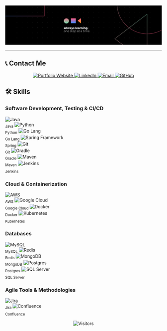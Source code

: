 <p align="center">
  <img src="assets/Banner.png" alt="Hero Image" style="max-width:100%; height:auto;">
</p>

---

## 📞 **Contact Me**

<p align="center">
  <a href="https://rakshitvahi.github.io/portfolio-website/" target="_blank">
    <img src="https://img.shields.io/badge/Portfolio-Visit%20My%20Website-orange?style=for-the-badge&logo=google-chrome" alt="Portfolio Website">
  </a>
  <a href="https://linkedin.com/in/rakshit-vahi" target="_blank">
    <img src="https://img.shields.io/badge/LinkedIn-Connect-blue?style=for-the-badge&logo=linkedin" alt="LinkedIn">
  </a>
  <a href="mailto:vahi.r@northeastern.edu" target="_blank">
    <img src="https://img.shields.io/badge/Email-Say%20Hi!-red?style=for-the-badge&logo=gmail" alt="Email">
  </a>
  <a href="https://github.com/RakshitVahi" target="_blank">
    <img src="https://img.shields.io/badge/GitHub-Visit%20My%20Repos-black?style=for-the-badge&logo=github" alt="GitHub">
  </a>
</p>

## 🛠️ **Skills**

### **Software Development, Testing & CI/CD**
<p align="left">
  <img src="https://cdn.jsdelivr.net/gh/devicons/devicon/icons/java/java-original.svg" width="50" alt="Java"><br><sub>Java</sub>
  <img src="https://cdn.jsdelivr.net/gh/devicons/devicon/icons/python/python-original.svg" width="50" alt="Python"><br><sub>Python</sub>
  <img src="https://cdn.jsdelivr.net/gh/devicons/devicon/icons/go/go-original.svg" width="50" alt="Go Lang"><br><sub>Go Lang</sub>
  <img src="https://cdn.jsdelivr.net/gh/devicons/devicon/icons/spring/spring-original.svg" width="50" alt="Spring Framework"><br><sub>Spring</sub>
  <img src="https://cdn.jsdelivr.net/gh/devicons/devicon/icons/git/git-original.svg" width="50" alt="Git"><br><sub>Git</sub>
  <img src="https://cdn.jsdelivr.net/gh/devicons/devicon/icons/gradle/gradle-plain.svg" width="50" alt="Gradle"><br><sub>Gradle</sub>
  <img src="https://cdn.jsdelivr.net/gh/devicons/devicon/icons/maven/maven-original.svg" width="50" alt="Maven"><br><sub>Maven</sub>
  <img src="https://cdn.jsdelivr.net/gh/devicons/devicon/icons/jenkins/jenkins-original.svg" width="50" alt="Jenkins"><br><sub>Jenkins</sub>
</p>

### **Cloud & Containerization**
<p align="left">
  <img src="https://cdn.jsdelivr.net/gh/devicons/devicon/icons/amazonwebservices/amazonwebservices-original.svg" width="50" alt="AWS"><br><sub>AWS</sub>
  <img src="https://cdn.jsdelivr.net/gh/devicons/devicon/icons/googlecloud/googlecloud-original.svg" width="50" alt="Google Cloud"><br><sub>Google Cloud</sub>
  <img src="https://cdn.jsdelivr.net/gh/devicons/devicon/icons/docker/docker-original.svg" width="50" alt="Docker"><br><sub>Docker</sub>
  <img src="https://cdn.jsdelivr.net/gh/devicons/devicon/icons/kubernetes/kubernetes-plain.svg" width="50" alt="Kubernetes"><br><sub>Kubernetes</sub>
</p>

### **Databases**
<p align="left">
  <img src="https://cdn.jsdelivr.net/gh/devicons/devicon/icons/mysql/mysql-original.svg" width="50" alt="MySQL"><br><sub>MySQL</sub>
  <img src="https://cdn.jsdelivr.net/gh/devicons/devicon/icons/redis/redis-original.svg" width="50" alt="Redis"><br><sub>Redis</sub>
  <img src="https://cdn.jsdelivr.net/gh/devicons/devicon/icons/mongodb/mongodb-original.svg" width="50" alt="MongoDB"><br><sub>MongoDB</sub>
  <img src="https://cdn.jsdelivr.net/gh/devicons/devicon/icons/postgresql/postgresql-original.svg" width="50" alt="Postgres"><br><sub>Postgres</sub>
  <img src="https://cdn.jsdelivr.net/gh/devicons/devicon/icons/microsoftsqlserver/microsoftsqlserver-plain.svg" width="50" alt="SQL Server"><br><sub>SQL Server</sub>
</p>

### **Agile Tools & Methodologies**
<p align="left">
  <img src="https://cdn.jsdelivr.net/gh/devicons/devicon/icons/jira/jira-original.svg" width="50" alt="Jira"><br><sub>Jira</sub>
  <img src="https://cdn.jsdelivr.net/gh/devicons/devicon/icons/confluence/confluence-original.svg" width="50" alt="Confluence"><br><sub>Confluence</sub>
</p>




<p align="center">
  <img src="https://visitor-badge.laobi.icu/badge?page_id=RakshitVahi" alt="Visitors">
</p>

